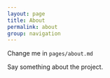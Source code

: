 ```yaml
---
layout: page
title: About
permalink: about
group: navigation
---
```


Change me in `pages/about.md`

Say something about the project.
